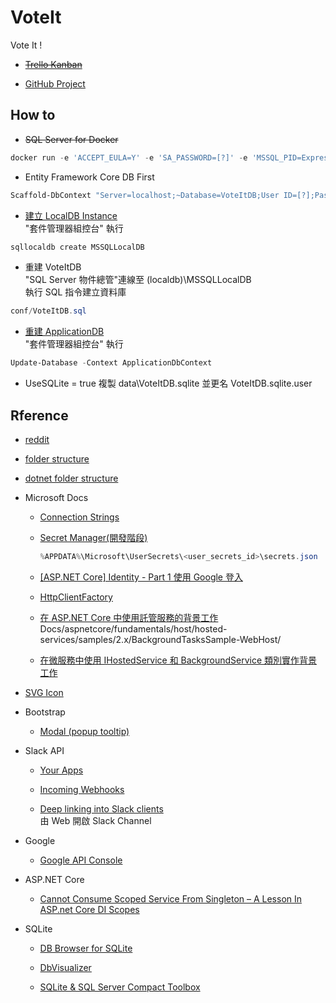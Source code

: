 # VoteIt
Vote It !

- ~~[Trello Kanban](https://trello.com/b/0vR0ujR0/voit-it)~~

- [GitHub Project](https://github.com/knight720/VoteIt/projects/1)

## How to 
- ~~SQL Server for Docker~~ 
```powershell
docker run -e 'ACCEPT_EULA=Y' -e 'SA_PASSWORD=[?]' -e 'MSSQL_PID=Express' -p 1433:1433 -v D:\Docker\VoteItDB:/var/opt/mssql -d mcr.microsoft.com/mssql/server:latest
```

- Entity Framework Core DB First
```powershell  
Scaffold-DbContext "Server=localhost;~Database=VoteItDB;User ID=[?];Password=[?];" Microsoft.EntityFrameworkCore.SqlServer -OutputDir Models -Tables Feed FeedLike -force  
```

- [建立 LocalDB Instance](https://docs.microsoft.com/zh-tw/sql/tools/sqllocaldb-utility?view=sql-server-2017)  
"套件管理器組控台" 執行 
```powershell
sqllocaldb create MSSQLLocalDB
```

- 重建 VoteItDB  
"SQL Server 物件總管"連線至 (localdb)\\MSSQLLocalDB  
執行 SQL 指令建立資料庫 
```powershell
conf/VoteItDB.sql  
```

- [重建 ApplicationDB](https://docs.microsoft.com/zh-tw/aspnet/core/security/authentication/scaffold-identity?view=aspnetcore-2.2&tabs=visual-studio)  
"套件管理器組控台" 執行 
```powershell
Update-Database -Context ApplicationDbContext  
```
- UseSQLite = true
複製 data\VoteItDB.sqlite 並更名 VoteItDB.sqlite.user

## Rference
- [reddit](https://zh.wikipedia.org/wiki/Reddit)

- [folder structure](https://stackoverflow.com/questions/446017/popular-folder-structure-for-build)

- [dotnet folder structure](https://github.com/dotnet/project-system)

- Microsoft Docs

    - [Connection Strings](https://docs.microsoft.com/en-us/ef/core/miscellaneous/connection-strings)

    - [Secret Manager(開發階段)](https://docs.microsoft.com/zh-tw/aspnet/core/security/app-secrets?view=aspnetcore-2.2&tabs=windows)  
        ```powershell
        %APPDATA%\Microsoft\UserSecrets\<user_secrets_id>\secrets.json
        ```

    - [[ASP.NET Core] Identity - Part 1 使用 Google 登入](https://blog.kevinyang.net/2018/05/31/aspnet-core-identity/)

    - [HttpClientFactory](https://docs.microsoft.com/zh-tw/dotnet/standard/microservices-architecture/implement-resilient-applications/use-httpclientfactory-to-implement-resilient-http-requests)

    - [在 ASP.NET Core 中使用託管服務的背景工作](https://docs.microsoft.com/zh-tw/aspnet/core/fundamentals/host/hosted-services?view=aspnetcore-2.2)
    Docs/aspnetcore/fundamentals/host/hosted-services/samples/2.x/BackgroundTasksSample-WebHost/

    - [在微服務中使用 IHostedService 和 BackgroundService 類別實作背景工作](https://docs.microsoft.com/zh-tw/dotnet/standard/microservices-architecture/multi-container-microservice-net-applications/background-tasks-with-ihostedservice)

- [SVG Icon](https://www.flaticon.com/)

- Bootstrap

    - [Modal (popup tooltip)](https://getbootstrap.com/docs/4.0/components/modal/)  

- Slack API

    - [Your Apps](https://api.slack.com/apps)

    - [Incoming Webhooks](https://api.slack.com/apps/AEU8K3B3L/incoming-webhooks?success=1)

    - [Deep linking into Slack clients](https://api.slack.com/docs/deep-linking)  
    由 Web 開啟 Slack Channel

- Google

    - [Google API Console](https://console.developers.google.com)

- ASP.NET Core

    - [Cannot Consume Scoped Service From Singleton – A Lesson In ASP.net Core DI Scopes](https://dotnetcoretutorials.com/2018/03/20/cannot-consume-scoped-service-from-singleton-a-lesson-in-asp-net-core-di-scopes/)

- SQLite

    - [DB Browser for SQLite](http://sqlitebrowser.org/)

    - [DbVisualizer](https://www.dbvis.com)

    - [SQLite & SQL Server Compact Toolbox](https://github.com/ErikEJ/SqlCeToolbox)